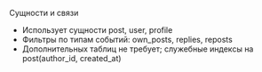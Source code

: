 Сущности и связи
- Использует сущности post, user, profile
- Фильтры по типам событий: own_posts, replies, reposts
- Дополнительных таблиц не требует; служебные индексы на post(author_id, created_at)